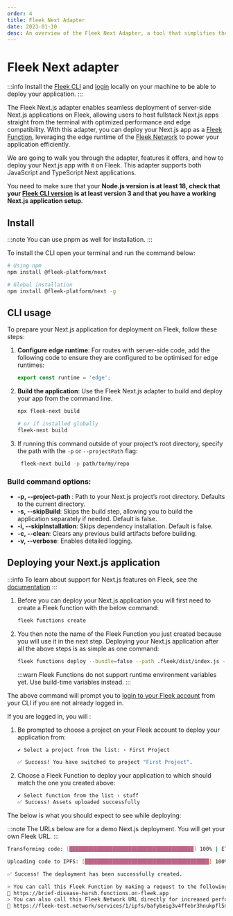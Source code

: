 ```yaml
---
order: 4
title: Fleek Next Adapter
date: 2023-01-10
desc: An overview of the Fleek Next Adapter, a tool that simplifies the deployment of Next.js applications to Fleek.
---
```


# Fleek Next adapter

:::info
Install the [Fleek CLI](/docs) and [login](/docs/cli/#login) locally on your machine to be able to deploy your application.
:::

The Fleek Next.js adapter enables seamless deployment of server-side Next.js applications on Fleek, allowing users to host fullstack Next.js apps straight from the terminal with optimized performance and edge compatibility. With this adapter, you can deploy your Next.js app as a [Fleek Function](/docs/cli/functions), leveraging the edge runtime of the [Fleek Network](/docs/infrastructure/) to power your application efficiently.

We are going to walk you through the adapter, features it offers, and how to deploy your Next.js app with it on Fleek. This adapter supports both JavaScript and TypeScript Next applications.

You need to make sure that your **Node.js version is at least 18, check that your [Fleek CLI version](/docs/cli/#install) is at least version 3 and that you have a working Next.js application setup**.

## Install

:::note
You can use pnpm as well for installation.
:::

To install the CLI open your terminal and run the command below:

```sh
# Using npm
npm install @fleek-platform/next

# Global installation
npm install @fleek-platform/next -g
```

## CLI usage

To prepare your Next.js application for deployment on Fleek, follow these steps:

1.  **Configure edge runtime**:
    For routes with server-side code, add the following code to ensure they are configured to be optimised for edge runtimes:

    ```js
    export const runtime = 'edge';
    ```

2.  **Build the application**: Use the Fleek Next.js adapter to build and deploy your app from the command line.

    ```sh
    npx fleek-next build

    # or if installed globally
    fleek-next build
    ```

3.  If running this command outside of your project’s root directory, specify the path with the `-p` or `--projectPath` flag:

    ```sh
     fleek-next build -p path/to/my/repo
    ```

### Build command options:

- **-p, --project-path <path>**: Path to your Next.js project’s root directory. Defaults to the current directory.
- **-s, --skipBuild**: Skips the build step, allowing you to build the application separately if needed. Default is false.
- **-i, --skipInstallation**: Skips dependency installation. Default is false.
- **-c, --clean**: Clears any previous build artifacts before building.
- **-v, --verbose**: Enables detailed logging.

## Deploying your Next.js application

:::info
To learn about support for Next.js features on Fleek, see the [documentation](/docs/platform/frameworks#nextjs-on-fleek)
:::

1. Before you can deploy your Next.js application you will first need to create a Fleek function with the below command:

   ```bash
   fleek functions create
   ```

2. You then note the name of the Fleek Function you just created because you will use it in the next step. Deploying your Next.js application after all the above steps is as simple as one command:

   ```sh
   fleek functions deploy --bundle=false --path .fleek/dist/index.js --assets .fleek/static
   ```

   :::warn
   Fleek Functions do not support runtime environment variables yet. Use build-time variables instead.
   :::

The above command will prompt you to [login to your Fleek account](/docs/cli/#login) from your CLI if you are not already logged in.

If you are logged in, you will :

1. Be prompted to choose a project on your Fleek account to deploy your application from:

   ```bash
   ✔ Select a project from the list: › First Project

   ✅ Success! You have switched to project "First Project".
   ```

2. Choose a Fleek Function to deploy your application to which should match the one you created above:

   ```bash
   ✔ Select function from the list › stuff
   ✅ Success! Assets uploaded successfully
   ```

The below is what you should expect to see while deploying:

:::note
The URLs below are for a demo Next.js deployment. You will get your own Fleek URL.
:::

```bash
Transforming code: [████████████████████████████████████████] 100% | ETA: 0s | 100/100

Uploading code to IPFS: [████████████████████████████████████████] 100% | ETA: 0s | 1105317/1105317

✅ Success! The deployment has been successfully created.

> You can call this Fleek Function by making a request to the following URL
🔗 https://brief-disease-harsh.functions.on-fleek.app
> You can also call this Fleek Network URL directly for increased performance (please keep in mind you will not be able to deactivate this link)
🔗 https://fleek-test.network/services/1/ipfs/bafybeig3v4ffebr3hnukpfl5mutflxqgqaizn4l4vp2ffkfnvjuhmynj4i
```
